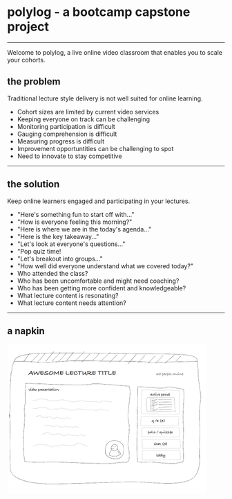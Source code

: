 # polylog - a bootcamp capstone project
---
Welcome to polylog, a live online video classroom that enables you to scale your cohorts.

## the problem
Traditional lecture style delivery is not well suited for online learning.
* Cohort sizes are limited by current video services
* Keeping everyone on track can be challenging
* Monitoring participation is difficult
* Gauging comprehension is difficult
* Measuring progress is difficult
* Improvement opportuntities can be challenging to spot
* Need to innovate to stay competitive

---
## the solution
Keep online learners engaged and participating in your lectures.

* "Here's something fun to start off with..."
* "How is everyone feeling this morning?"
* "Here is where we are in the today's agenda..."
* "Here is the key takeaway..."
* "Let's look at everyone's questions..."
* "Pop quiz time!
* "Let's breakout into groups..."
* "How well did everyone understand what we covered today?"
* Who attended the class?
* Who has been uncomfortable and might need coaching?
* Who has been getting more confident and knowledgeable?
* What lecture content is resonating?
* What lecture content needs attention?
---
## a napkin
![rough diagram](./docs/polylog-napkin.png)
